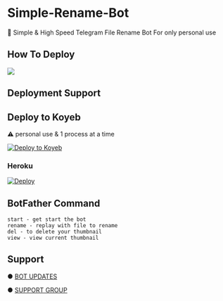 # Simple-Rename-Bot 

📝 Simple & High Speed Telegram File Rename Bot For only personal use 


## How To Deploy

<a href="https://youtu.be/oc847WvOUaI"><img src="https://img.shields.io/badge/Watch%20Tutorial%20On%20YouTube-red.svg?logo=Youtube"></a>                     

## Deployment Support


## Deploy to Koyeb

⚠️ personal use & 1 process at a time 

[![Deploy to Koyeb](https://www.koyeb.com/static/images/deploy/button.svg)](https://app.koyeb.com/deploy?type=git&repository=github.com/MrMKN/Simple-Rename-Bot&env[BOT_TOKEN]&env[API_ID]&env[API_HASH]&env[ADMIN]&env[CAPTION]&env[THUMBNAIL]&run_command=python%20bot.py&branch=main&name=renamer)              

### Heroku

[![Deploy](https://www.herokucdn.com/deploy/button.svg)](https://heroku.com/deploy?template=https://github.com/mkdesiboyz/Simple-Rename-Bot)

## BotFather Command
```
start - get start the bot
rename - replay with file to rename
del - to delete your thumbnail 
view - view current thumbnail 
```


## Support

● [BOT UPDATES](https://t.me/mkn_bots_updates)

● [SUPPORT GROUP](https://t.me/mkn_botz_discussion_group)
